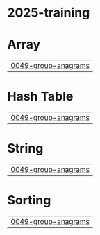 # 2025-training


# Array
|  |
| ------- |
| [0049-group-anagrams](https://github.com/Rohith18744/2025-training/tree/master/0049-group-anagrams) |
# Hash Table
|  |
| ------- |
| [0049-group-anagrams](https://github.com/Rohith18744/2025-training/tree/master/0049-group-anagrams) |
# String
|  |
| ------- |
| [0049-group-anagrams](https://github.com/Rohith18744/2025-training/tree/master/0049-group-anagrams) |
# Sorting
|  |
| ------- |
| [0049-group-anagrams](https://github.com/Rohith18744/2025-training/tree/master/0049-group-anagrams) |